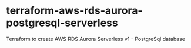 # terraform-aws-rds-aurora-postgresql-serverless
Terraform to create AWS RDS Aurora Serverless v1 - PostgreSql database
